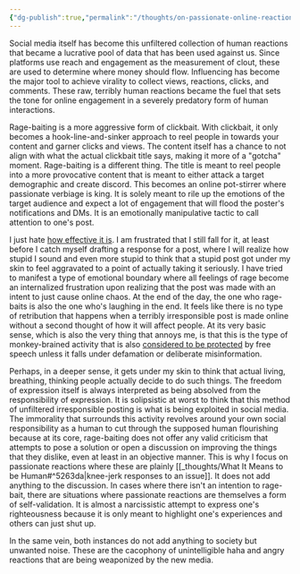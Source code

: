 ```yaml
---
{"dg-publish":true,"permalink":"/thoughts/on-passionate-online-reactions/","noteIcon":"","created":"2025-05-26"}
---
```


Social media itself has become this unfiltered collection of human reactions that became a lucrative pool of data that has been used against us. Since platforms use reach and engagement as the measurement of clout, these are used to determine where money should flow. Influencing has become the major tool to achieve virality to collect views, reactions, clicks, and comments. These raw, terribly human reactions became the fuel that sets the tone for online engagement in a severely predatory form of human interactions.

Rage-baiting is a more aggressive form of clickbait. With clickbait, it only becomes a hook-line-and-sinker approach to reel people in towards your content and garner clicks and views. The content itself has a chance to not align with what the actual clickbait title says, making it more of a "gotcha" moment. Rage-baiting is a different thing. The title is meant to reel people into a more provocative content that is meant to either attack a target demographic and create discord. This becomes an online pot-stirrer where passionate verbiage is king. It is solely meant to rile up the emotions of the target audience and expect a lot of engagement that will flood the poster's notifications and DMs. It is an emotionally manipulative tactic to call attention to one's post.

I just hate [how effective it is](https://www.bbc.com/news/articles/c4gp555xy5ro). I am frustrated that I still fall for it, at least before I catch myself drafting a response for a post, where I will realize how stupid I sound and even more stupid to think that a stupid post got under my skin to feel aggravated to a point of actually taking it seriously. I have tried to manifest a type of emotional boundary where all feelings of rage become an internalized frustration upon realizing that the post was made with an intent to just cause online chaos. At the end of the day, the one who rage-baits is also the one who's laughing in the end. It feels like there is no type of retribution that happens when a terribly irresponsible post is made online without a second thought of how it will affect people. At its very basic sense, which is also the very thing that annoys me, is that this is the type of monkey-brained activity that is also [considered to be protected](https://itmedialaw.com/en/rage-baiting-in-social-media-legal-classification-and-consequences/) by free speech unless it falls under defamation or deliberate misinformation.

Perhaps, in a deeper sense, it gets under my skin to think that actual living, breathing, thinking people actually decide to do such things. The freedom of expression itself is always interpreted as being absolved from the responsibility of expression. It is solipsistic at worst to think that this method of unfiltered irresponsible posting is what is being exploited in social media. The immorality that surrounds this activity revolves around your own social responsibility as a human to cut through the supposed human flourishing because at its core, rage-baiting does not offer any valid criticism that attempts to pose a solution or open a discussion on improving the things that they dislike, even at least in an objective manner. This is why I focus on passionate reactions where these are plainly [[_thoughts/What It Means to be Human#^5263da\|knee-jerk responses to an issue]]. It does not add anything to the discussion. In cases where there isn't an intention to rage-bait, there are situations where passionate reactions are themselves a form of self-validation. It is almost a narcissistic attempt to express one's righteousness because it is only meant to highlight one's experiences and others can just shut up.

In the same vein, both instances do not add anything to society but unwanted noise. These are the cacophony of unintelligible haha and angry reactions that are being weaponized by the new media.